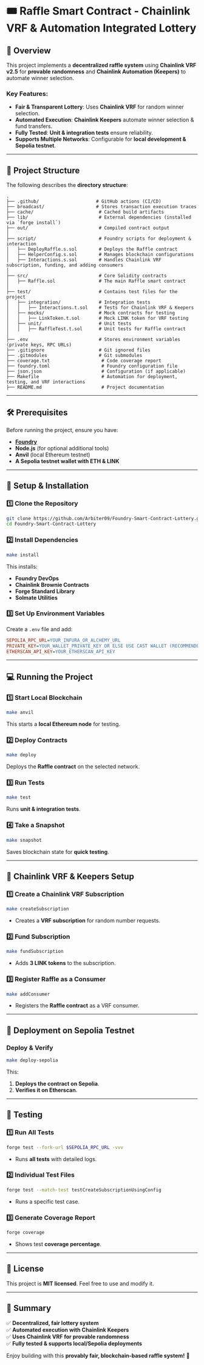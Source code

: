# 🎟️ Raffle Smart Contract - Chainlink VRF & Automation Integrated Lottery

## 📌 Overview

This project implements a **decentralized raffle system** using **Chainlink VRF v2.5** for **provable randomness** and **Chainlink Automation (Keepers)** to automate winner selection.

### Key Features:

- **Fair & Transparent Lottery**: Uses **Chainlink VRF** for random winner selection.
- **Automated Execution**: **Chainlink Keepers** automate winner selection & fund transfers.
- **Fully Tested**: **Unit & integration tests** ensure reliability.
- **Supports Multiple Networks**: Configurable for **local development & Sepolia testnet**.

---

## 📂 Project Structure

The following describes the **directory structure**:

```
.
├── .github/                     # GitHub actions (CI/CD)
├── broadcast/                   # Stores transaction execution traces
├── cache/                        # Cached build artifacts
├── lib/                          # External dependencies (installed via `forge install`)
├── out/                          # Compiled contract output
│
├── script/                       # Foundry scripts for deployment & interaction
│   ├── DeployRaffle.s.sol        # Deploys the Raffle contract
│   ├── HelperConfig.s.sol        # Manages blockchain configurations
│   ├── Interactions.s.sol        # Handles Chainlink VRF subscription, funding, and adding consumers
│
├── src/                          # Core Solidity contracts
│   ├── Raffle.sol                # The main Raffle smart contract
│
├── test/                         # Contains test files for the project
│   ├── integration/              # Integration tests
│   │   ├── Interactions.t.sol    # Tests for Chainlink VRF & Keepers
│   ├── mocks/                    # Mock contracts for testing
│   │   ├── LinkToken.t.sol       # Mock LINK token for VRF testing
│   ├── unit/                     # Unit tests
│   │   ├── RaffleTest.t.sol      # Unit tests for Raffle contract
│
├── .env                          # Stores environment variables (private keys, RPC URLs)
├── .gitignore                    # Git ignored files
├── .gitmodules                   # Git submodules
├── coverage.txt                   # Code coverage report
├── foundry.toml                   # Foundry configuration file
├── json.json                      # Configuration (if applicable)
├── Makefile                       # Automation for deployment, testing, and VRF interactions
├── README.md                      # Project documentation
```

---

## 🛠 Prerequisites

Before running the project, ensure you have:

- **[Foundry](https://book.getfoundry.sh/getting-started/installation)**
- **Node.js** (for optional additional tools)
- **Anvil** (local Ethereum testnet)
- **A Sepolia testnet wallet with ETH & LINK**

---

## 🚀 Setup & Installation

### 1️⃣ Clone the Repository

```sh
git clone https://github.com/Arbiter09/Foundry-Smart-Contract-Lottery.git
cd Foundry-Smart-Contract-Lottery
```

### 2️⃣ Install Dependencies

```sh
make install
```

This installs:

- **Foundry DevOps**
- **Chainlink Brownie Contracts**
- **Forge Standard Library**
- **Solmate Utilities**

### 3️⃣ Set Up Environment Variables

Create a `.env` file and add:

```ini
SEPOLIA_RPC_URL=YOUR_INFURA_OR_ALCHEMY_URL
PRIVATE_KEY=YOUR_WALLET_PRIVATE_KEY OR ELSE USE CAST WALLET (RECOMMENDED)
ETHERSCAN_API_KEY=YOUR_ETHERSCAN_API_KEY
```

---

## 💻 Running the Project

### 1️⃣ Start Local Blockchain

```sh
make anvil
```

This starts a **local Ethereum node** for testing.

### 2️⃣ Deploy Contracts

```sh
make deploy
```

Deploys the **Raffle contract** on the selected network.

### 3️⃣ Run Tests

```sh
make test
```

Runs **unit & integration tests**.

### 4️⃣ Take a Snapshot

```sh
make snapshot
```

Saves blockchain state for **quick testing**.

---

## 🔗 Chainlink VRF & Keepers Setup

### 1️⃣ Create a Chainlink VRF Subscription

```sh
make createSubscription
```

- Creates a **VRF subscription** for random number requests.

### 2️⃣ Fund Subscription

```sh
make fundSubscription
```

- Adds **3 LINK tokens** to the subscription.

### 3️⃣ Register Raffle as a Consumer

```sh
make addConsumer
```

- Registers the **Raffle contract** as a VRF consumer.

---

## 📜 Deployment on Sepolia Testnet

### Deploy & Verify

```sh
make deploy-sepolia
```

This:

1. **Deploys the contract on Sepolia**.
2. **Verifies it on Etherscan**.

---

## 🧪 Testing

### 1️⃣ Run All Tests

```sh
forge test --fork-url $SEPOLIA_RPC_URL -vvv
```

- Runs **all tests** with detailed logs.

### 2️⃣ Individual Test Files

```sh
forge test --match-test testCreateSubscriptionUsingConfig
```

- Runs a specific test case.

### 3️⃣ Generate Coverage Report

```sh
forge coverage
```

- Shows test **coverage percentage**.

---

## 📜 License

This project is **MIT licensed**. Feel free to use and modify it.

---

## 📌 Summary

✅ **Decentralized, fair lottery system**  
✅ **Automated execution with Chainlink Keepers**  
✅ **Uses Chainlink VRF for provable randomness**  
✅ **Fully tested & supports local/Sepolia deployments**

Enjoy building with this **provably fair, blockchain-based raffle system!** 🎉
